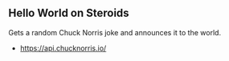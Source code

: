 ## Hello World on SteroidsGets a random Chuck Norris joke and announces it to the world.* https://api.chucknorris.io/